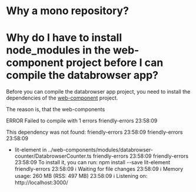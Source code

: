 # Why a mono repository?

# Why do I have to install node_modules in the web-component project before I can compile the databrowser app?

Before you can compile the databrowser app project, you need to install the dependencies of the [web-component](../web-component) project.

The reason is, that the web-components


 ERROR  Failed to compile with 1 errors                                                              friendly-errors 23:58:09

This dependency was not found:                                                                       friendly-errors 23:58:09
                                                                                                     friendly-errors 23:58:09
* lit-element in ../web-components/modules/databrowser-counter/DatabrowserCounter.ts                 friendly-errors 23:58:09
                                                                                                     friendly-errors 23:58:09
To install it, you can run: npm install --save lit-element                                           friendly-errors 23:58:09
ℹ Waiting for file changes                                                                                           23:58:09
ℹ Memory usage: 260 MB (RSS: 497 MB)                                                                                 23:58:09
ℹ Listening on: http://localhost:3000/   
